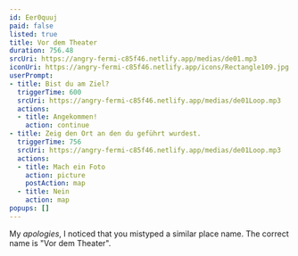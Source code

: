 ```yaml
---
id: Eer0quuj
paid: false
listed: true
title: Vor dem Theater
duration: 756.48
srcUri: https://angry-fermi-c85f46.netlify.app/medias/de01.mp3
iconUri: https://angry-fermi-c85f46.netlify.app/icons/Rectangle109.jpg
userPrompt:
- title: Bist du am Ziel?
  triggerTime: 600
  srcUri: https://angry-fermi-c85f46.netlify.app/medias/de01Loop.mp3
  actions:
  - title: Angekommen!
    action: continue
- title: Zeig den Ort an den du geführt wurdest.
  triggerTime: 756
  srcUri: https://angry-fermi-c85f46.netlify.app/medias/de01Loop.mp3
  actions:
  - title: Mach ein Foto
    action: picture
    postAction: map
  - title: Nein
    action: map
popups: []
---
```

My *apologies*, I noticed that you mistyped a similar place name. The correct name is "Vor dem Theater".
